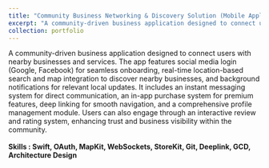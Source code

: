 ```yaml
---
title: "Community Business Networking & Discovery Solution (Mobile Application)"
excerpt: "A community-driven business application designed to connect users with nearby businesses and services. The app features social media login (Google, Facebook) for seamless onboarding, real-time location-based search and map integration to discover nearby businesses, and background notifications for relevant local updates. It includes an instant messaging system for direct communication, an in-app purchase system for premium features, deep linking for smooth navigation, and a comprehensive profile management module. Users can also engage through an interactive review and rating system, enhancing trust and business visibility within the community.<br /><br /><b>Skills : Swift, OAuth, MapKit, WebSockets, StoreKit, Git, Deeplink, GCD, Architecture Design </b>"
collection: portfolio
---
```


A community-driven business application designed to connect users with nearby businesses and services. The app features social media login (Google, Facebook) for seamless onboarding, real-time location-based search and map integration to discover nearby businesses, and background notifications for relevant local updates. It includes an instant messaging system for direct communication, an in-app purchase system for premium features, deep linking for smooth navigation, and a comprehensive profile management module. Users can also engage through an interactive review and rating system, enhancing trust and business visibility within the community.<br /><br /><b>Skills : Swift, OAuth, MapKit, WebSockets, StoreKit, Git, Deeplink, GCD, Architecture Design </b>
